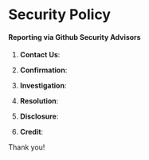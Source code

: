 # Security Policy

#### Reporting via Github Security Advisors

1. **Contact Us**:

2. **Confirmation**:
3. **Investigation**:
4. **Resolution**:
5. **Disclosure**:
6. **Credit**:

Thank you!
